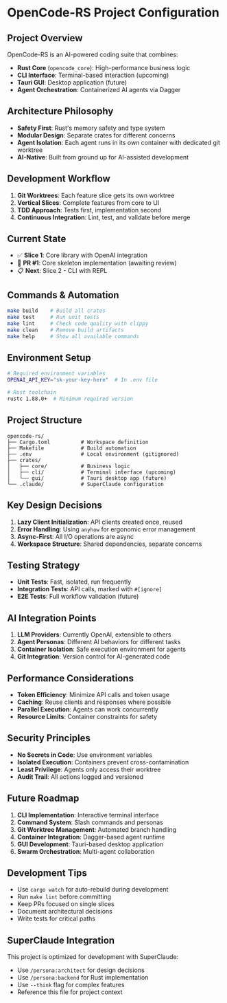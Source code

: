 # OpenCode-RS Project Configuration

## Project Overview
OpenCode-RS is an AI-powered coding suite that combines:
- **Rust Core** (`opencode_core`): High-performance business logic
- **CLI Interface**: Terminal-based interaction (upcoming)
- **Tauri GUI**: Desktop application (future)
- **Agent Orchestration**: Containerized AI agents via Dagger

## Architecture Philosophy
- **Safety First**: Rust's memory safety and type system
- **Modular Design**: Separate crates for different concerns
- **Agent Isolation**: Each agent runs in its own container with dedicated git worktree
- **AI-Native**: Built from ground up for AI-assisted development

## Development Workflow
1. **Git Worktrees**: Each feature slice gets its own worktree
2. **Vertical Slices**: Complete features from core to UI
3. **TDD Approach**: Tests first, implementation second
4. **Continuous Integration**: Lint, test, and validate before merge

## Current State
- ✅ **Slice 1**: Core library with OpenAI integration
- 🔄 **PR #1**: Core skeleton implementation (awaiting review)
- 📋 **Next**: Slice 2 - CLI with REPL

## Commands & Automation
```bash
make build    # Build all crates
make test     # Run unit tests
make lint     # Check code quality with clippy
make clean    # Remove build artifacts
make help     # Show all available commands
```

## Environment Setup
```bash
# Required environment variables
OPENAI_API_KEY="sk-your-key-here"  # In .env file

# Rust toolchain
rustc 1.88.0+  # Minimum required version
```

## Project Structure
```
opencode-rs/
├── Cargo.toml          # Workspace definition
├── Makefile            # Build automation
├── .env                # Local environment (gitignored)
├── crates/
│   ├── core/           # Business logic
│   ├── cli/            # Terminal interface (upcoming)
│   └── gui/            # Tauri desktop app (future)
└── .claude/            # SuperClaude configuration
```

## Key Design Decisions
1. **Lazy Client Initialization**: API clients created once, reused
2. **Error Handling**: Using `anyhow` for ergonomic error management
3. **Async-First**: All I/O operations are async
4. **Workspace Structure**: Shared dependencies, separate concerns

## Testing Strategy
- **Unit Tests**: Fast, isolated, run frequently
- **Integration Tests**: API calls, marked with `#[ignore]`
- **E2E Tests**: Full workflow validation (future)

## AI Integration Points
1. **LLM Providers**: Currently OpenAI, extensible to others
2. **Agent Personas**: Different AI behaviors for different tasks
3. **Container Isolation**: Safe execution environment for agents
4. **Git Integration**: Version control for AI-generated code

## Performance Considerations
- **Token Efficiency**: Minimize API calls and token usage
- **Caching**: Reuse clients and responses where possible
- **Parallel Execution**: Agents can work concurrently
- **Resource Limits**: Container constraints for safety

## Security Principles
- **No Secrets in Code**: Use environment variables
- **Isolated Execution**: Containers prevent cross-contamination
- **Least Privilege**: Agents only access their worktree
- **Audit Trail**: All actions logged and versioned

## Future Roadmap
1. **CLI Implementation**: Interactive terminal interface
2. **Command System**: Slash commands and personas
3. **Git Worktree Management**: Automated branch handling
4. **Container Integration**: Dagger-based agent runtime
5. **GUI Development**: Tauri-based desktop application
6. **Swarm Orchestration**: Multi-agent collaboration

## Development Tips
- Use `cargo watch` for auto-rebuild during development
- Run `make lint` before committing
- Keep PRs focused on single slices
- Document architectural decisions
- Write tests for critical paths

## SuperClaude Integration
This project is optimized for development with SuperClaude:
- Use `/persona:architect` for design decisions
- Use `/persona:backend` for Rust implementation
- Use `--think` flag for complex features
- Reference this file for project context